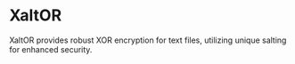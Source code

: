 # XaltOR
XaltOR provides robust XOR encryption for text files, utilizing unique salting for enhanced security.
